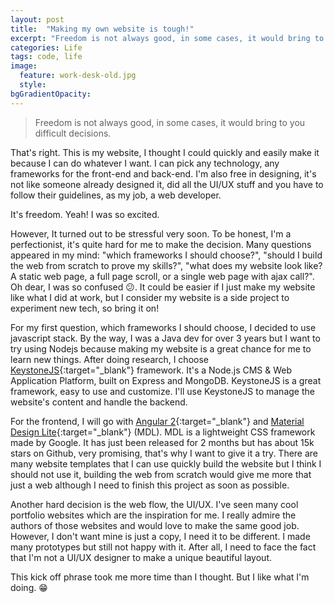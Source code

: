 ```yaml
---
layout: post
title:  "Making my own website is tough!"
excerpt: "Freedom is not always good, in some cases, it would bring to you difficult decisions."
categories: Life
tags: code, life
image:
  feature: work-desk-old.jpg
  style: 
bgGradientOpacity: 
---
```

>Freedom is not always good, in some cases, it would bring to you difficult decisions.

That's right. This is my website, I thought I could quickly and easily make it because I can do whatever I want. I can pick any technology, any frameworks for the front-end and back-end. I'm also free in designing, it's not like someone already designed it, did all the UI/UX stuff and you have to follow their guidelines, as my job, a web developer.

It's freedom. Yeah! I was so excited.

However, It turned out to be stressful very soon. To be honest, I'm a perfectionist, it's quite hard for me to make the decision. Many questions appeared in my mind: "which frameworks I should choose?", "should I build the web from scratch to prove my skills?", "what does my website look like? A static web page, a full page scroll, or a single web page with ajax call?". Oh dear, I was so confused :confused:. It could be easier if I just make my website like what I did at work, but I consider my website is a side project to experiment new tech, so bring it on!

For my first question, which frameworks I should choose, I decided to use javascript stack. By the way, I was a Java dev for over 3 years but I want to try using Nodejs because making my website is a great chance for me to learn new things. After doing research, I choose [KeystoneJS](http://keystonejs.com/ 'homepage'){:target="_blank"} framework. It's a Node.js CMS & Web Application Platform, built on Express and MongoDB. KeystoneJS is a great framework, easy to use and customize. I'll use KeystoneJS to manage the website's content and handle the backend.

For the frontend, I will go with [Angular 2](https://angular.io/ 'homepage'){:target="_blank"} and [Material Design Lite](http://www.getmdl.io/ 'homepage'){:target="_blank"} (MDL). MDL is a lightweight CSS framework made by Google. It has just been released for 2 months but has about 15k stars on Github, very promising, that's why I want to give it a try. There are many website templates that I can use quickly build the website but I think I should not use it, building the web from scratch would give me more that just a web although I need to finish this project as soon as possible.

Another hard decision is the web flow, the UI/UX. I've seen many cool portfolio websites which are the inspiration for me. I really admire the authors of those websites and would love to make the same good job. However, I don't want mine is just a copy, I need it to be different. I made many prototypes but still not happy with it. After all, I need to face the fact that I'm not a UI/UX designer to make a unique beautiful layout. 

This kick off phrase took me more time than I thought. But I like what I'm doing. :grin: